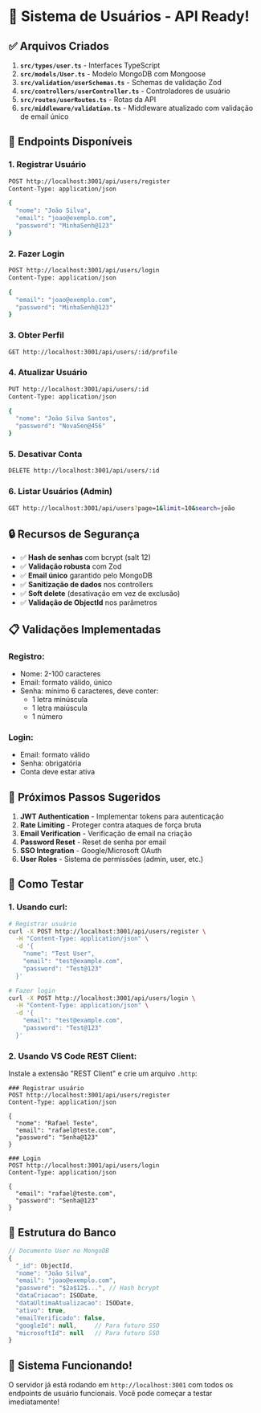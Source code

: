 # 🚀 **Sistema de Usuários - API Ready!**

## ✅ **Arquivos Criados**

1. **`src/types/user.ts`** - Interfaces TypeScript
2. **`src/models/User.ts`** - Modelo MongoDB com Mongoose
3. **`src/validation/userSchemas.ts`** - Schemas de validação Zod
4. **`src/controllers/userController.ts`** - Controladores de usuário
5. **`src/routes/userRoutes.ts`** - Rotas da API
6. **`src/middleware/validation.ts`** - Middleware atualizado com validação de email único

## 🔌 **Endpoints Disponíveis**

### **1. Registrar Usuário**
```bash
POST http://localhost:3001/api/users/register
Content-Type: application/json

{
  "nome": "João Silva",
  "email": "joao@exemplo.com", 
  "password": "MinhaSenh@123"
}
```

### **2. Fazer Login**
```bash
POST http://localhost:3001/api/users/login
Content-Type: application/json

{
  "email": "joao@exemplo.com",
  "password": "MinhaSenh@123"
}
```

### **3. Obter Perfil**
```bash
GET http://localhost:3001/api/users/:id/profile
```

### **4. Atualizar Usuário**
```bash
PUT http://localhost:3001/api/users/:id
Content-Type: application/json

{
  "nome": "João Silva Santos",
  "password": "NovaSen@456"
}
```

### **5. Desativar Conta**
```bash
DELETE http://localhost:3001/api/users/:id
```

### **6. Listar Usuários (Admin)**
```bash
GET http://localhost:3001/api/users?page=1&limit=10&search=joão
```

## 🔒 **Recursos de Segurança**

- ✅ **Hash de senhas** com bcrypt (salt 12)
- ✅ **Validação robusta** com Zod
- ✅ **Email único** garantido pelo MongoDB
- ✅ **Sanitização de dados** nos controllers
- ✅ **Soft delete** (desativação em vez de exclusão)
- ✅ **Validação de ObjectId** nos parâmetros

## 📋 **Validações Implementadas**

### **Registro:**
- Nome: 2-100 caracteres
- Email: formato válido, único
- Senha: mínimo 6 caracteres, deve conter:
  - 1 letra minúscula
  - 1 letra maiúscula  
  - 1 número

### **Login:**
- Email: formato válido
- Senha: obrigatória
- Conta deve estar ativa

## 🎯 **Próximos Passos Sugeridos**

1. **JWT Authentication** - Implementar tokens para autenticação
2. **Rate Limiting** - Proteger contra ataques de força bruta
3. **Email Verification** - Verificação de email na criação
4. **Password Reset** - Reset de senha por email
5. **SSO Integration** - Google/Microsoft OAuth
6. **User Roles** - Sistema de permissões (admin, user, etc.)

## 🧪 **Como Testar**

### **1. Usando curl:**
```bash
# Registrar usuário
curl -X POST http://localhost:3001/api/users/register \
  -H "Content-Type: application/json" \
  -d '{
    "nome": "Test User",
    "email": "test@example.com",
    "password": "Test@123"
  }'

# Fazer login  
curl -X POST http://localhost:3001/api/users/login \
  -H "Content-Type: application/json" \
  -d '{
    "email": "test@example.com", 
    "password": "Test@123"
  }'
```

### **2. Usando VS Code REST Client:**
Instale a extensão "REST Client" e crie um arquivo `.http`:

```http
### Registrar usuário
POST http://localhost:3001/api/users/register
Content-Type: application/json

{
  "nome": "Rafael Teste",
  "email": "rafael@teste.com",
  "password": "Senha@123"
}

### Login
POST http://localhost:3001/api/users/login  
Content-Type: application/json

{
  "email": "rafael@teste.com",
  "password": "Senha@123"
}
```

## 🔧 **Estrutura do Banco**

```javascript
// Documento User no MongoDB
{
  "_id": ObjectId,
  "nome": "João Silva",
  "email": "joao@exemplo.com",
  "password": "$2a$12$...", // Hash bcrypt
  "dataCriacao": ISODate,
  "dataUltimaAtualizacao": ISODate,
  "ativo": true,
  "emailVerificado": false,
  "googleId": null,     // Para futuro SSO
  "microsoftId": null   // Para futuro SSO
}
```

## 🎉 **Sistema Funcionando!**

O servidor já está rodando em `http://localhost:3001` com todos os endpoints de usuário funcionais. Você pode começar a testar imediatamente!